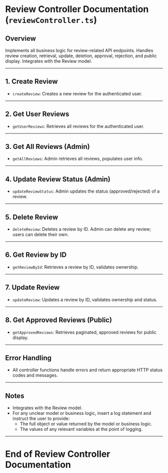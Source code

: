 # Review Controller Documentation (`reviewController.ts`)

## Overview
Implements all business logic for review-related API endpoints. Handles review creation, retrieval, update, deletion, approval, rejection, and public display. Integrates with the Review model.

---

## 1. Create Review
- `createReview`: Creates a new review for the authenticated user.

---

## 2. Get User Reviews
- `getUserReviews`: Retrieves all reviews for the authenticated user.

---

## 3. Get All Reviews (Admin)
- `getAllReviews`: Admin retrieves all reviews, populates user info.

---

## 4. Update Review Status (Admin)
- `updateReviewStatus`: Admin updates the status (approved/rejected) of a review.

---

## 5. Delete Review
- `deleteReview`: Deletes a review by ID. Admin can delete any review; users can delete their own.

---

## 6. Get Review by ID
- `getReviewById`: Retrieves a review by ID, validates ownership.

---

## 7. Update Review
- `updateReview`: Updates a review by ID, validates ownership and status.

---

## 8. Get Approved Reviews (Public)
- `getApprovedReviews`: Retrieves paginated, approved reviews for public display.

---

## Error Handling
- All controller functions handle errors and return appropriate HTTP status codes and messages.

---

## Notes
- Integrates with the Review model.
- For any unclear model or business logic, insert a log statement and instruct the user to provide:
  - The full object or value returned by the model or business logic.
  - The values of any relevant variables at the point of logging.

---

# End of Review Controller Documentation 